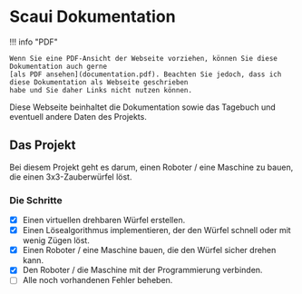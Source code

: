 # Scaui Dokumentation


!!! info "PDF"

    Wenn Sie eine PDF-Ansicht der Webseite vorziehen, können Sie diese Dokumentation auch gerne 
    [als PDF ansehen](documentation.pdf). Beachten Sie jedoch, dass ich diese Dokumentation als Webseite geschrieben 
    habe und Sie daher Links nicht nutzen können.

Diese Webseite beinhaltet die Dokumentation sowie das Tagebuch und eventuell andere Daten des Projekts.

## Das Projekt

Bei diesem Projekt geht es darum, einen Roboter / eine Maschine zu bauen, die einen 3x3-Zauberwürfel löst.

### Die Schritte

* [x] Einen virtuellen drehbaren Würfel erstellen.
* [x] Einen Lösealgorithmus implementieren, der den Würfel schnell oder mit wenig Zügen löst.
* [x] Einen Roboter / eine Maschine bauen, die den Würfel sicher drehen kann.
* [x] Den Roboter / die Maschine mit der Programmierung verbinden.
* [ ] Alle noch vorhandenen Fehler beheben.
